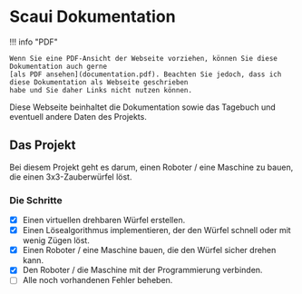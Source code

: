 # Scaui Dokumentation


!!! info "PDF"

    Wenn Sie eine PDF-Ansicht der Webseite vorziehen, können Sie diese Dokumentation auch gerne 
    [als PDF ansehen](documentation.pdf). Beachten Sie jedoch, dass ich diese Dokumentation als Webseite geschrieben 
    habe und Sie daher Links nicht nutzen können.

Diese Webseite beinhaltet die Dokumentation sowie das Tagebuch und eventuell andere Daten des Projekts.

## Das Projekt

Bei diesem Projekt geht es darum, einen Roboter / eine Maschine zu bauen, die einen 3x3-Zauberwürfel löst.

### Die Schritte

* [x] Einen virtuellen drehbaren Würfel erstellen.
* [x] Einen Lösealgorithmus implementieren, der den Würfel schnell oder mit wenig Zügen löst.
* [x] Einen Roboter / eine Maschine bauen, die den Würfel sicher drehen kann.
* [x] Den Roboter / die Maschine mit der Programmierung verbinden.
* [ ] Alle noch vorhandenen Fehler beheben.
